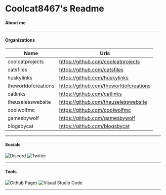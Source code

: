 # Coolcat8467's Readme

#### About me
____________________________________________________________________________

#### Organizations

| Name |  Urls |
| ----------- | ----------- |
| coolcatprojects | https://github.com/coolcatprojects |
| catsfiles | https://github.com/catsfiles |
| huskylinks | https://github.com/huskylinks |
| theworldofcreations | https://github.com/theworldofcreations |
| catlinks | https://github.com/catlinks |
| theuselesswebsite | https://github.com/theuselesswebsite |
| coolwolfmc | https://github.com/coolwolfmc |
| gamesbywolf | https://github.com/gamesbywolf |
| blogsbycat | https://github.com/blogsbycat |

____________________________________________________________________________


#### Socials
![Discord](https://img.shields.io/badge/Discord-%235865F2.svg?style=for-the-badge&logo=discord&logoColor=white)
![Twitter](https://img.shields.io/badge/Twitter-%231DA1F2.svg?style=for-the-badge&logo=Twitter&logoColor=white)

____________________________________________________________________________

#### Tools
![Github Pages](https://img.shields.io/badge/github%20pages-121013?style=for-the-badge&logo=github&logoColor=white)
![Visual Studio Code](https://img.shields.io/badge/Visual%20Studio%20Code-0078d7.svg?style=for-the-badge&logo=visual-studio-code&logoColor=white)

____________________________________________________________________________



